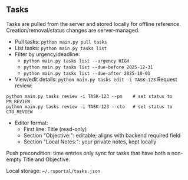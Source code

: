 ## Tasks

Tasks are pulled from the server and stored locally for offline reference. Creation/removal/status changes are server-managed.

- Pull tasks: `python main.py pull tasks`
- List tasks: `python main.py tasks list`
- Filter by urgency/deadline:
  - `python main.py tasks list --urgency HIGH`
  - `python main.py tasks list --due-before 2025-12-31`
  - `python main.py tasks list --due-after 2025-10-01`
- View/edit details: `python main.py tasks edit -i TASK-123`
Request review:
```
python main.py tasks review -i TASK-123 --pm    # set status to PM_REVIEW
python main.py tasks review -i TASK-123 --cto   # set status to CTO_REVIEW
```
  - Editor format:
    - First line: Title (read-only)
    - Section "Objective:": editable; aligns with backend required field
    - Section "Local Notes:": your private notes, kept locally

Push precondition: time entries only sync for tasks that have both a non-empty Title and Objective.

Local storage: `~/.rsportal/tasks.json`
